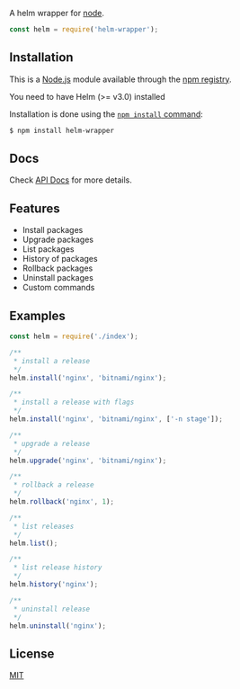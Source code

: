 A helm wrapper for [node](http://nodejs.org).

```js
const helm = require('helm-wrapper');
```

## Installation

This is a [Node.js](https://nodejs.org/en/) module available through the [npm registry](https://www.npmjs.com/).

You need to have Helm (>= v3.0) installed

Installation is done using the [`npm install` command](https://docs.npmjs.com/getting-started/installing-npm-packages-locally):

```bash
$ npm install helm-wrapper
```

## Docs
  Check [API Docs](https://thiagomr.github.io/helm-wrapper/index.html) for more details.

## Features

  * Install packages
  * Upgrade packages
  * List packages
  * History of packages
  * Rollback packages
  * Uninstall packages
  * Custom commands

## Examples

```js
const helm = require('./index');

/**
 * install a release
 */
helm.install('nginx', 'bitnami/nginx');

/**
 * install a release with flags
 */
helm.install('nginx', 'bitnami/nginx', ['-n stage']);

/**
 * upgrade a release
 */
helm.upgrade('nginx', 'bitnami/nginx');

/**
 * rollback a release
 */
helm.rollback('nginx', 1);

/**
 * list releases
 */
helm.list();

/**
 * list release history
 */
helm.history('nginx');

/**
 * uninstall release
 */
helm.uninstall('nginx');
```

## License

  [MIT](LICENSE)
